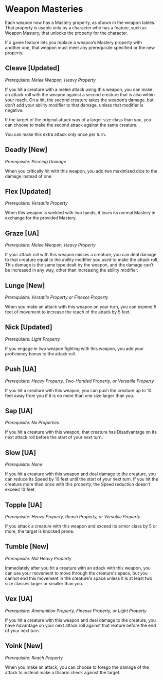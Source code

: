# Weapon Masteries

Each weapon now has a Mastery property, as shown in the weapon tables. That property is usable only by a character who has a feature, such as Weapon Mastery, that unlocks the property for the character.

If a game feature lets you replace a weapon’s Mastery property with another one, that weapon must meet any prerequisite specified  or the new property.

## Cleave [Updated]

_Prerequisite: Melee Weapon, Heavy Property_

If you hit a creature with a melee attack using this weapon, you can make an attack roll with the weapon against a second creature that is also within your reach. On a hit, the second creature takes the weapon’s damage, but don’t add your ability modifier to that damage, unless that modifier is negative.

If the target of the original attack was of a larger size class than you, you can choose to make the second attack against the same creature.

You can make this extra attack only once per turn.

## Deadly [New]

_Prerequisite: Piercing Damage_

When you critically hit with this weapon, you add two maximized dice to the damage instead of one.

## Flex [Updated]

_Prerequisite: Versatile Property_

When this weapon is wielded with two hands, it loses its normal Mastery in exchange for the provided Mastery.

## Graze [UA]

_Prerequisite: Melee Weapon, Heavy Property_

If your attack roll with this weapon misses a creature, you can deal damage to that creature equal to the ability modifier you used to make the attack roll. This damage is the same type dealt by the weapon, and the damage can’t be  increased in any way, other than  increasing the ability modifier.

## Lunge [New]

_Prerequisite: Versatile Property or Finesse Property_

When you make an attack with this weapon on your turn, you can expend 5 feet of movement to increase the reach of the attack by 5 feet.

## Nick [Updated]

_Prerequisite: Light Property_

If you engage in two weapon fighting with this weapon, you add your proficiency bonus to the attack roll.

## Push [UA]

_Prerequisite: Heavy Property, Two-Handed Property, or Versatile Property_

If you hit a creature with this weapon, you can push the creature up to 10 feet away from you if it is no more than one size larger than you.

## Sap [UA]

_Prerequisite: No Properties_

If you hit a creature with this weapon, that creature has Disadvantage on its next attack roll before the start of your next turn.

## Slow [UA]

_Prerequisite: None_

If you hit a creature with this weapon and deal damage to the creature, you can reduce its Speed by 10 feet until the start of your next turn. If you hit the creature more than once with this property, the Speed reduction doesn’t exceed 10 feet.

## Topple [UA]

_Prerequisite: Heavy Property, Reach Property, or Versatile Property_

If you attack a creature with this weapon and exceed its armor class by 5 or more, the target is knocked prone.

## Tumble [New]

_Prerequisite: Not Heavy Property_

Immediately after you hit a creature with an attack with this weapon, you can use your movement to move through the creature's space, but you cannot end this movement in the creature's space unless it is at least two size classes larger or smaller than you.

## Vex [UA]

_Prerequisite: Ammunition Property, Finesse Property, or Light Property_

If you hit a creature with this weapon and deal damage to the creature, you have Advantage on your next attack roll against that  reature before the end of your next turn.

## Yoink [New]

_Prerequisite: Reach Property_

When you make an attack, you can choose to forego the damage of the attack to instead make a Disarm check against the target.
